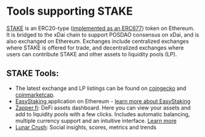 # Tools supporting STAKE

[STAKE](../stake-token/) is an ERC20-type \([implemented as an ERC677](https://github.com/ethereum/EIPs/issues/677)\) token on Ethereum. It is bridged to the xDai chain to support POSDAO consensus on xDai, and is also exchanged on Ethereum. Exchanges include centralized exchanges where STAKE is offered for trade, and decentralized exchanges where users can contribute STAKE and other assets to liquidity pools \(LP\). 

## STAKE Tools:

* The latest exchange and LP listings can be found on [coingecko](https://www.coingecko.com/en/coins/xdai-stake) and [coinmarketcap](https://coinmarketcap.com/currencies/xdai/markets/). 
* [EasyStaking ](https://easy-staking.xdaichain.com/deposits)application on Ethereum - [learn more about EasyStaking](../easy-staking/) 
* [Zapper.fi](https://zapper.fi/): DeFi assets dashboard. Here you can view your assets and add to liquidity pools with a few clicks. Includes automatic balancing, multiple currency support and an intuitive interface. [Learn more](zapper.md) 
* [Lunar Crush](https://lunarcrush.com/coins/stake/xdai-stake): Social insights, scores, metrics and trends



